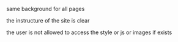 same background for all pages

the instructure of the site is clear

the user is not allowed to access the style or js or images if exists


